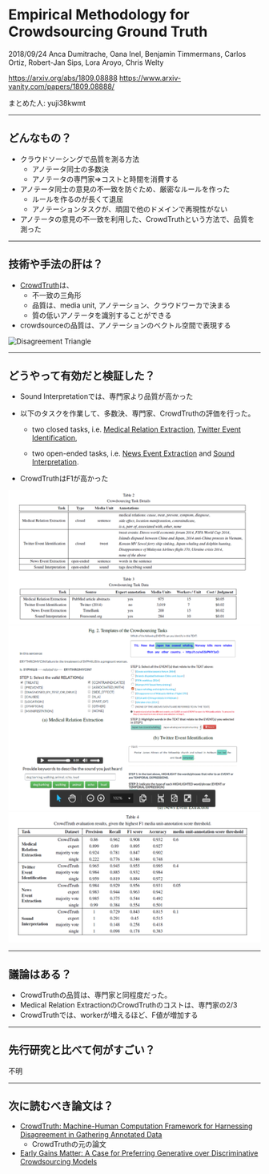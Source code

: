 
Empirical Methodology for Crowdsourcing Ground Truth
===

2018/09/24 Anca Dumitrache, Oana Inel, Benjamin Timmermans, Carlos Ortiz, Robert-Jan Sips, Lora Aroyo, Chris Welty

https://arxiv.org/abs/1809.08888
https://www.arxiv-vanity.com/papers/1809.08888/

まとめた人: yuji38kwmt

---

## どんなもの？

* クラウドソーシングで品質を測る方法
    * アノテータ同士の多数決
    * アノテータの専門家⇒コストと時間を消費する
* アノテータ同士の意見の不一致を防ぐため、厳密なルールを作った
    * ルールを作るのが長くて退屈
    * アノテーションタスクが、頑固で他のドメインで再現性がない
* アノテータの意見の不一致を利用した、CrowdTruthという方法で、品質を測った



---


## 技術や手法の肝は？
* [CrowdTruth](http://crowdtruth.org/)は、
    * 不一致の三角形
    * 品質は、media unit, アノテーション、クラウドワーカで決まる
    * 質の低いアノテータを識別することができる
* crowdsourceの品質は、アノテーションのベクトル空間で表現する

![Disagreement Triangle](https://arxiv-sanity-sanity-production.s3.amazonaws.com/render-output/402493/img/triangle.png)

---

## どうやって有効だと検証した？
* Sound Interpretationでは、専門家より品質が高かった
* 以下のタスクを作業して、多数決、専門家、CrowdTruthの評価を行った。
    * two closed tasks, i.e. [Medical Relation Extraction](https://arxiv-sanity-sanity-production.s3.amazonaws.com/render-output/402493/x1.png), [Twitter Event Identification](https://arxiv-sanity-sanity-production.s3.amazonaws.com/render-output/402493/img/tweets.png),

    * two open-ended tasks, i.e. [News Event Extraction](https://arxiv-sanity-sanity-production.s3.amazonaws.com/render-output/402493/img/news_event_extraction.png) and [Sound Interpretation](https://arxiv-sanity-sanity-production.s3.amazonaws.com/render-output/402493/img/sound-task.png).

* CrowdTruthはF1が高かった


![task](images/task.PNG)
![task?image](images/task_image.PNG)
![result](images/result.PNG)


---


## 議論はある？
* CrowdTruthの品質は、専門家と同程度だった。
* Medical Relation ExtractionのCrowdTruthのコストは、専門家の2/3
* CrowdTruthでは、workerが増えるほど、F値が増加する

---

## 先行研究と比べて何がすごい？
不明


---

## 次に読むべき論文は？

* [CrowdTruth: Machine-Human Computation Framework for Harnessing Disagreement in Gathering Annotated Data](https://loraaroyo.files.wordpress.com/2014/05/iswc2014-rdb-submitted.pdf)
    - CrowdTruthの元の論文
* [Early Gains Matter: A Case for Preferring Generative over Discriminative Crowdsourcing Models](http://www.aclweb.org/anthology/N15-1089)

